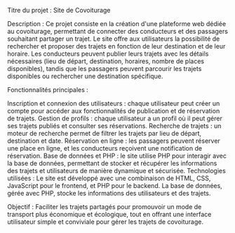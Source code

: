 Titre du projet : Site de Covoiturage

Description : Ce projet consiste en la création d'une plateforme web dédiée au covoiturage, permettant de connecter des conducteurs et des passagers souhaitant partager un trajet. Le site offre aux utilisateurs la possibilité de rechercher et proposer des trajets en fonction de leur destination et de leur horaire. Les conducteurs peuvent publier leurs trajets avec les détails nécessaires (lieu de départ, destination, horaires, nombre de places disponibles), tandis que les passagers peuvent parcourir les trajets disponibles ou rechercher une destination spécifique.

Fonctionnalités principales :

Inscription et connexion des utilisateurs : chaque utilisateur peut créer un compte pour accéder aux fonctionnalités de publication et de réservation de trajets.
Gestion de profils : chaque utilisateur a un profil où il peut gérer ses trajets publiés et consulter ses réservations.
Recherche de trajets : un moteur de recherche permet de filtrer les trajets par lieu de départ, destination et date.
Réservation en ligne : les passagers peuvent réserver une place en ligne, et les conducteurs reçoivent une notification de réservation.
Base de données et PHP : le site utilise PHP pour interagir avec la base de données, permettant de stocker et récupérer les informations des trajets et utilisateurs de manière dynamique et sécurisée.
Technologies utilisées : Le site est développé avec une combinaison de HTML, CSS, JavaScript pour le frontend, et PHP pour le backend. La base de données, gérée avec PHP, stocke les informations des utilisateurs et des trajets.

Objectif : Faciliter les trajets partagés pour promouvoir un mode de transport plus économique et écologique, tout en offrant une interface utilisateur simple et conviviale pour gérer les trajets de covoiturage.
